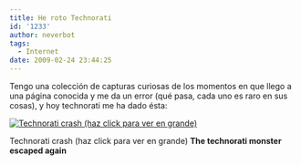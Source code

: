 ```yaml
---
title: He roto Technorati
id: '1233'
author: neverbot
tags:
  - Internet
date: 2009-02-24 23:44:25
---
```


Tengo una colección de capturas curiosas de los momentos en que llego a una página conocida y me da un error (qué pasa, cada uno es raro en sus cosas), y hoy technorati me ha dado ésta:

[![Technorati crash (haz click para ver en grande)](./technorati-crash1-1024x259.png "Technorati crash")](./technorati-crash1.png)

Technorati crash (haz click para ver en grande) **The technorati monster escaped again**